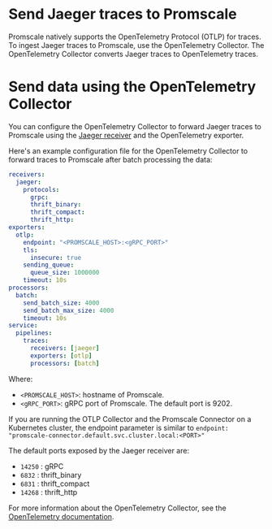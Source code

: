 # Send Jaeger traces to Promscale
Promscale natively supports the OpenTelemetry Protocol (OTLP) for traces.
To ingest Jaeger traces to Promscale, use the OpenTelemetry Collector.
The OpenTelemetry Collector converts Jaeger traces to OpenTelemetry traces.

# Send data using the OpenTelemetry Collector
You can configure the OpenTelemetry Collector to forward Jaeger traces to Promscale
using the [Jaeger receiver][jaeger-receiver] and the OpenTelemetry exporter.

Here's an example configuration file for the OpenTelemetry Collector to forward
traces to Promscale after batch processing the data:

```yaml
receivers:
  jaeger:
    protocols:
      grpc:
      thrift_binary:
      thrift_compact:
      thrift_http:
exporters:
  otlp:
    endpoint: "<PROMSCALE_HOST>:<gRPC_PORT>"
    tls:
      insecure: true
    sending_queue:
      queue_size: 1000000
    timeout: 10s
processors:
  batch:
    send_batch_size: 4000
    send_batch_max_size: 4000
    timeout: 10s
service:
  pipelines:
    traces:
      receivers: [jaeger]
      exporters: [otlp]
      processors: [batch]
```

Where: 
* `<PROMSCALE_HOST>`: hostname of Promscale.
* `<gRPC_PORT>`: gRPC port of Promscale. The default port is 9202.

If you are running the OTLP Collector and the Promscale Connector on a
Kubernetes cluster, the endpoint parameter is similar to `endpoint:
"promscale-connector.default.svc.cluster.local:<PORT>"`

The default ports exposed by the Jaeger receiver are:
* `14250` : gRPC
* `6832`  : thrift_binary
* `6831`  : thrift_compact
* `14268` : thrift_http

For more information about the OpenTelemetry Collector, see the
[OpenTelemetry documentation][otelcol-docs].

[otelcol-docs]: https://opentelemetry.io/docs/collector/
[jaeger-receiver]:
    https://github.com/open-telemetry/opentelemetry-collector-contrib/tree/main/receiver/jaegerreceiver#jaeger-receiver